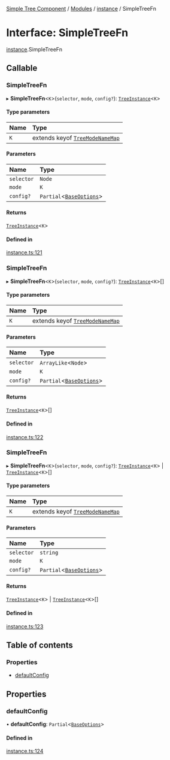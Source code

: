 [Simple Tree Component](../README.md) / [Modules](../modules.md) / [instance](instance.md) / SimpleTreeFn

# Interface: SimpleTreeFn

[instance](instance.md).SimpleTreeFn

## Callable

### SimpleTreeFn

▸ **SimpleTreeFn**<`K`\>(`selector`, `mode`, `config?`): [`TreeInstance`](instance.TreeInstance.md)<`K`\>

#### Type parameters

| Name | Type |
| :------ | :------ |
| `K` | extends keyof [`TreeModeNameMap`](instance.TreeModeNameMap.md) |

#### Parameters

| Name | Type |
| :------ | :------ |
| `selector` | `Node` |
| `mode` | `K` |
| `config?` | `Partial`<[`BaseOptions`](options.BaseOptions.md)\> |

#### Returns

[`TreeInstance`](instance.TreeInstance.md)<`K`\>

#### Defined in

[instance.ts:121](https://github.com/ckotzbauer/simple-tree-component/blob/e64bd84/src/types/instance.ts#L121)

### SimpleTreeFn

▸ **SimpleTreeFn**<`K`\>(`selector`, `mode`, `config?`): [`TreeInstance`](instance.TreeInstance.md)<`K`\>[]

#### Type parameters

| Name | Type |
| :------ | :------ |
| `K` | extends keyof [`TreeModeNameMap`](instance.TreeModeNameMap.md) |

#### Parameters

| Name | Type |
| :------ | :------ |
| `selector` | `ArrayLike`<`Node`\> |
| `mode` | `K` |
| `config?` | `Partial`<[`BaseOptions`](options.BaseOptions.md)\> |

#### Returns

[`TreeInstance`](instance.TreeInstance.md)<`K`\>[]

#### Defined in

[instance.ts:122](https://github.com/ckotzbauer/simple-tree-component/blob/e64bd84/src/types/instance.ts#L122)

### SimpleTreeFn

▸ **SimpleTreeFn**<`K`\>(`selector`, `mode`, `config?`): [`TreeInstance`](instance.TreeInstance.md)<`K`\> \| [`TreeInstance`](instance.TreeInstance.md)<`K`\>[]

#### Type parameters

| Name | Type |
| :------ | :------ |
| `K` | extends keyof [`TreeModeNameMap`](instance.TreeModeNameMap.md) |

#### Parameters

| Name | Type |
| :------ | :------ |
| `selector` | `string` |
| `mode` | `K` |
| `config?` | `Partial`<[`BaseOptions`](options.BaseOptions.md)\> |

#### Returns

[`TreeInstance`](instance.TreeInstance.md)<`K`\> \| [`TreeInstance`](instance.TreeInstance.md)<`K`\>[]

#### Defined in

[instance.ts:123](https://github.com/ckotzbauer/simple-tree-component/blob/e64bd84/src/types/instance.ts#L123)

## Table of contents

### Properties

- [defaultConfig](instance.SimpleTreeFn.md#defaultconfig)

## Properties

### defaultConfig

• **defaultConfig**: `Partial`<[`BaseOptions`](options.BaseOptions.md)\>

#### Defined in

[instance.ts:124](https://github.com/ckotzbauer/simple-tree-component/blob/e64bd84/src/types/instance.ts#L124)
